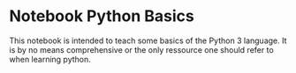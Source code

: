 # Notebook Python Basics
This notebook is intended to teach some basics of the Python 3 language. It is by no means comprehensive or the only ressource one should refer to when learning python.
